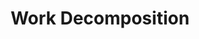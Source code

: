 ---
title: "Work Decomposition"
linkTitle: "Work Decomposition"
weight: 3
description: >
  Tips for breaking down work to "small enough".
---